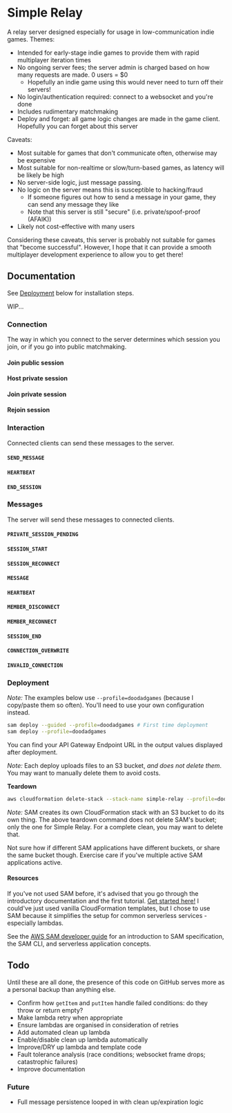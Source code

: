 # Simple Relay

A relay server designed especially for usage in low-communication indie games. Themes:

- Intended for early-stage indie games to provide them with rapid multiplayer iteration times
- No ongoing server fees; the server admin is charged based on how many requests are made. 0 users = $0
    - Hopefully an indie game using this would never need to turn off their servers!
- No login/authentication required: connect to a websocket and you're done
- Includes rudimentary matchmaking
- Deploy and forget: all game logic changes are made in the game client. Hopefully you can forget about this server

Caveats:

- Most suitable for games that don't communicate often, otherwise may be expensive
- Most suitable for non-realtime or slow/turn-based games, as latency will be likely be high
- No server-side logic, just message passing.
- No logic on the server means this is susceptible to hacking/fraud
    - If someone figures out how to send a message in your game, they can send any message they like
    - Note that this server is still "secure" (i.e. private/spoof-proof (AFAIK))
- Likely not cost-effective with many users

Considering these caveats, this server is probably not suitable for games that "become successful".
However, I hope that it can provide a smooth multiplayer development experience to allow you to get there!

## Documentation

See [Deployment](#deployment) below for installation steps.

WIP...

### Connection

The way in which you connect to the server determines which session you join, or if you go into public matchmaking.

#### Join public session

#### Host private session

#### Join private session

#### Rejoin session

### Interaction

Connected clients can send these messages to the server.

#### `SEND_MESSAGE`

#### `HEARTBEAT`

#### `END_SESSION`

### Messages

The server will send these messages to connected clients.

#### `PRIVATE_SESSION_PENDING`

#### `SESSION_START`

#### `SESSION_RECONNECT`

#### `MESSAGE`

#### `HEARTBEAT`

#### `MEMBER_DISCONNECT`

#### `MEMBER_RECONNECT`

#### `SESSION_END`

#### `CONNECTION_OVERWRITE`

#### `INVALID_CONNECTION`

### Deployment

*Note:* The examples below use `--profile=doodadgames` (because I copy/paste them so often).
You'll need to use your own configuration instead.

```bash
sam deploy --guided --profile=doodadgames # First time deployment
sam deploy --profile=doodadgames
```

You can find your API Gateway Endpoint URL in the output values displayed after deployment.

*Note:* Each deploy uploads files to an S3 bucket, *and does not delete them*.
You may want to manually delete them to avoid costs.

__Teardown__

```bash
aws cloudformation delete-stack --stack-name simple-relay --profile=doodadgames
```

*Note:* SAM creates its own CloudFormation stack with an S3 bucket to do its own thing.
The above teardown command does not delete SAM's bucket; only the one for Simple Relay.
For a complete clean, you may want to delete that.

Not sure how if different SAM applications have different buckets, or share the same bucket though.
Exercise care if you've multiple active SAM applications active.

#### Resources

If you've not used SAM before, it's advised that you go through the introductory documentation and the first tutorial. [Get started here!](https://docs.aws.amazon.com/serverless-application-model/latest/developerguide/what-is-sam.html) I could've just used vanilla CloudFormation templates, but I chose to use SAM because it simplifies the setup for common serverless services - especially lambdas.

See the [AWS SAM developer guide](https://docs.aws.amazon.com/serverless-application-model/latest/developerguide/what-is-sam.html) for an introduction to SAM specification, the SAM CLI, and serverless application concepts.

## Todo

Until these are all done, the presence of this code on GitHub serves more as a personal backup than anything else.

- Confirm how `getItem` and `putItem` handle failed conditions: do they throw or return empty?
- Make lambda retry when appropriate
- Ensure lambdas are organised in consideration of retries
- Add automated clean up lambda
- Enable/disable clean up lambda automatically
- Improve/DRY up lambda and template code
- Fault tolerance analysis (race conditions; websocket frame drops; catastrophic failures)
- Improve documentation

### Future

- Full message persistence looped in with clean up/expiration logic
